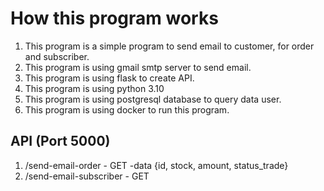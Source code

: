 # How this program works
1. This program is a simple program to send email to customer, for order and subscriber.
2. This program is using gmail smtp server to send email.
3. This program is using flask to create API.
4. This program is using python 3.10
5. This program is using postgresql database to query data user.
6. This program is using docker to run this program.

## API (Port 5000)
1. /send-email-order - GET -data {id, stock, amount, status_trade}
2. /send-email-subscriber - GET
